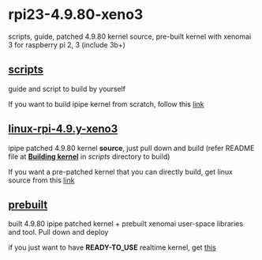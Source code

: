 # rpi23-4.9.80-xeno3
scripts, guide, patched 4.9.80 kernel source, pre-built kernel with xenomai 3 for raspberry pi 2, 3 (include 3b+)

[scripts](https://github.com/thanhtam-h/rpi23-4.9.80-xeno3/tree/master/scripts)
------------
guide and script to build by yourself

If you want to build ipipe kernel from scratch, follow this [link](https://github.com/thanhtam-h/rpi23-4.9.80-xeno3/tree/master/scripts) 

[linux-rpi-4.9.y-xeno3](https://github.com/thanhtam-h/rpi23-4.9.80-xeno3/tree/master/linux-rpi-4.9.y-xeno3)
------------
ipipe patched 4.9.80 kernel **source**, just pull down and build (refer README file at [**Building kernel**](https://github.com/thanhtam-h/rpi23-4.9.80-xeno3/blob/master/scripts/README.md#building-kernel)  in *scripts* directory to build)

If you want a pre-patched kernel that you can directly build, get linux source from this [link](https://github.com/thanhtam-h/rpi23-4.9.80-xeno3/tree/master/linux-rpi-4.9.y-xeno3) 

[prebuilt](https://github.com/thanhtam-h/rpi23-4.9.80-xeno3/tree/master/prebuilt)
------------
built 4.9.80 ipipe patched kernel + prebuilt xenomai user-space libraries and tool. Pull down and deploy 

if you just want to have **READY-TO_USE** realtime kernel, get [this](https://github.com/thanhtam-h/rpi23-4.9.80-xeno3/tree/master/prebuilt)  
